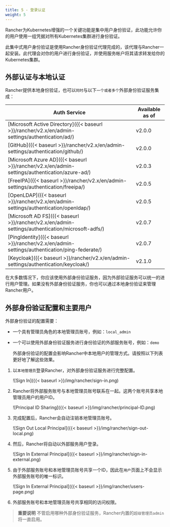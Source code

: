 ```yaml
---
title: 5 - 登录认证
weight: 5
---
```


Rancher为Kubernetes增强的一个关键功能是集中用户身份验证，此功能允许你的用户使用一组凭据对所有Kubernetes集群进行身份验证。

此集中式用户身份验证是使用Rancher身份验证代理完成的，该代理与Rancher一起安装。此代理会对你的用户进行身份验证，并使用服务帐户将其请求转发给你的Kubernetes集群。

## 外部认证与本地认证

Rancher提供本地身份验证，也可以`同时`与以下`一个或者多个`外部身份验证服务集成：

| Auth Service                                                                                     | Available as of  |
| ------------------------------------------------------------------------------------------------ | ---------------- |
| [Microsoft Active Directory]({{< baseurl >}}/rancher/v2.x/en/admin-settings/authentication/ad/)  | v2.0.0           |
| [GitHub]({{< baseurl >}}/rancher/v2.x/en/admin-settings/authentication/github/)                  | v2.0.0           |
| [Microsoft Azure AD]({{< baseurl >}}/rancher/v2.x/en/admin-settings/authentication/azure-ad/)    | v2.0.3           |
| [FreeIPA]({{< baseurl >}}/rancher/v2.x/en/admin-settings/authentication/freeipa/)                | v2.0.5           |
| [OpenLDAP]({{< baseurl >}}/rancher/v2.x/en/admin-settings/authentication/openldap/)              | v2.0.5           |
| [Microsoft AD FS]({{< baseurl >}}/rancher/v2.x/en/admin-settings/authentication/microsoft-adfs/) | v2.0.7           |
| [PingIdentity]({{< baseurl >}}/rancher/v2.x/en/admin-settings/authentication/ping-federate/)     | v2.0.7           |
| [Keycloak]({{< baseurl >}}/rancher/v2.x/en/admin-settings/authentication/keycloak/)              | v2.1.0           |

在大多数情况下，你应该使用外部身份验证服务，因为外部验证服务可以统一的进行用户管理。如果没有外部身份验证服务，你也可以通过本地身份验证来管理Rancher用户。

## 外部身份验证配置和主要用户

外部身份验证的配置需要：

- 一个具有管理员角色的本地管理员账号，例如：`local_admin`
- 一个可以使用外部身份验证服务进行身份验证的外部服务账号，例如：`demo`

  外部身份验证的配置会影响Rancher中本地用户的管理方式。请按照以下列表更好地了解这些效果。

1. 以`本地管理员`登录Rancher，对外部身份验证服务进行完整配置。

    ![Sign In]({{< baseurl >}}/img/rancher/sign-in.png)

2. Rancher将外部服务账号与本地管理员账号联系在一起。这两个账号共享本地管理员用户的用户ID。

    ![Principal ID Sharing]({{< baseurl >}}/img/rancher/principal-ID.png)

3. 完成配置后，Rancher会自动注销本地管理员账号。

    ![Sign Out Local Principal]({{< baseurl >}}/img/rancher/sign-out-local.png)

4. 然后，Rancher将自动以外部服务用户登录。

    ![Sign In External Principal]({{< baseurl >}}/img/rancher/sign-in-external.png)

5. 由于外部服务账号和本地管理员账号共享一个ID，因此在`用户`页面上不会显示外部服务账号的唯一标识。

    ![Sign In External Principal]({{< baseurl >}}/img/rancher/users-page.png)

6. 外部服务账号和本地管理员账号共享相同的访问权限。

> **重要说明** 不管启用哪种外部身份验证服务，Rancher内置的`超级管理员admin`将一直启用。